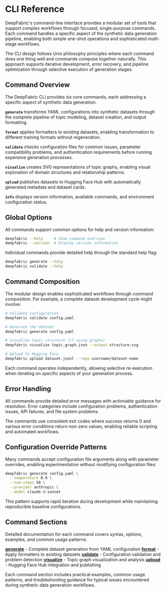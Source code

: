 # CLI Reference

DeepFabric's command-line interface provides a modular set of tools that support complex workflows through focused, single-purpose commands. Each command handles a specific aspect of the synthetic data generation pipeline, enabling both simple one-shot operations and sophisticated multi-stage workflows.

The CLI design follows Unix philosophy principles where each command does one thing well and commands compose together naturally. This approach supports iterative development, error recovery, and pipeline optimization through selective execution of generation stages.

## Command Overview

The DeepFabric CLI provides six core commands, each addressing a specific aspect of synthetic data generation:

**`generate`** transforms YAML configurations into synthetic datasets through the complete pipeline of topic modeling, dataset creation, and output formatting.

**`format`** applies formatters to existing datasets, enabling transformation to different training formats without regeneration.

**`validate`** checks configuration files for common issues, parameter compatibility problems, and authentication requirements before running expensive generation processes.

**`visualize`** creates SVG representations of topic graphs, enabling visual exploration of domain structures and relationship patterns.

**`upload`** publishes datasets to Hugging Face Hub with automatically generated metadata and dataset cards.

**`info`** displays version information, available commands, and environment configuration status.

## Global Options

All commands support common options for help and version information:

```bash
deepfabric --help     # Show command overview
deepfabric --version  # Display version information
```

Individual commands provide detailed help through the standard help flag:

```bash
deepfabric generate --help
deepfabric validate --help
```

## Command Composition

The modular design enables sophisticated workflows through command composition. For example, a complete dataset development cycle might involve:

```bash
# Validate configuration
deepfabric validate config.yaml

# Generate the dataset
deepfabric generate config.yaml

# Visualize topic structure (if using graphs)
deepfabric visualize topic_graph.json --output structure.svg

# Upload to Hugging Face
deepfabric upload dataset.jsonl --repo username/dataset-name
```

Each command operates independently, allowing selective re-execution when iterating on specific aspects of your generation process.

## Error Handling

All commands provide detailed error messages with actionable guidance for resolution. Error categories include configuration problems, authentication issues, API failures, and file system problems.

The commands use consistent exit codes where success returns 0 and various error conditions return non-zero values, enabling reliable scripting and automated workflows.

## Configuration Override Patterns

Many commands accept configuration file arguments along with parameter overrides, enabling experimentation without modifying configuration files:

```bash
deepfabric generate config.yaml \
  --temperature 0.9 \
  --num-steps 50 \
  --provider anthropic \
  --model claude-3-sonnet
```

This pattern supports rapid iteration during development while maintaining reproducible baseline configurations.

## Command Sections

Detailed documentation for each command covers syntax, options, examples, and common usage patterns:

[**generate**](generate.md) - Complete dataset generation from YAML configuration
[**format**](format.md) - Apply formatters to existing datasets
[**validate**](validate.md) - Configuration validation and problem detection
[**visualize**](visualize.md) - Topic graph visualization and analysis
[**upload**](upload.md) - Hugging Face Hub integration and publishing

Each command section includes practical examples, common usage patterns, and troubleshooting guidance for typical issues encountered during synthetic data generation workflows.